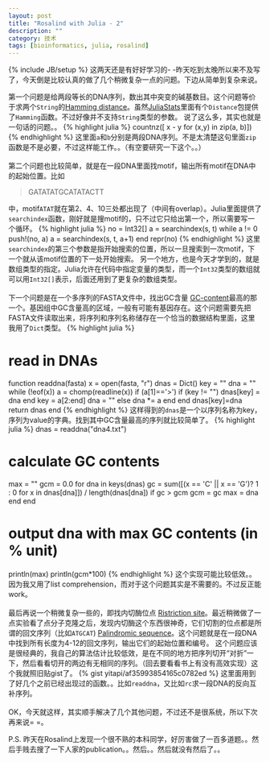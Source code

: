 ```yaml
---
layout: post
title: "Rosalind with Julia - 2"
description: ""
category: 技术
tags: [bioinformatics, julia, rosalind]
---
```

{% include JB/setup %}
这两天还是有好好学习的- -昨天吃到太晚所以来不及写了，今天倒是比较认真的做了几个稍微复杂一点的问题。下边从简单到复杂来说。

第一个问题是给两段等长的DNA序列，数出其中突变的碱基数目。这个问题等价于求两个`String`的[Hamming distance](http://en.wikipedia.org/wiki/Hamming_distance)。虽然[JuliaStats](https://github.com/JuliaStats)里面有个`Distance`包提供了`Hamming`函数。不过好像并不支持`String`类型的参数。
说了这么多，其实也就是一句话的问题。。
{% highlight julia %}
countnz([ x - y for (x,y) in zip(a, b)])
{% endhighlight %}
这里面`a`和`b`分别是两段DNA序列。不是太清楚这句里面`zip`函数是不是必要，不过这样能工作。。（有空要研究一下这个。。）
<br><br>
第二个问题也比较简单，就是在一段DNA里面找motif，输出所有motif在DNA中的起始位置。比如

> GATATATGCATATACTT

中，motif`ATAT`就在第2、4、10三处都出现了（中间有overlap）。Julia里面提供了`searchindex`函数，刚好就是搜motif的，只不过它只给出第一个，所以需要写一个循环。
{% highlight julia %}
no = Int32[]
a = searchindex(s, t)
while a != 0
  push!(no, a)
  a = searchindex(s, t, a+1)
end
repr(no)
{% endhighlight %}
这里`searchindex`的第三个参数是指开始搜索的位置，所以一旦搜索到一次motif，下一个就从该motif位置的下一处开始搜索。
另一个地方，也是今天才学到的，就是数组类型的指定。Julia允许在代码中指定变量的类型，而一个`Int32`类型的数组就可以用`Int32[]`表示，后面还用到了更复杂的数组类型。
<br><br>
下一个问题是在一个多序列的FASTA文件中，找出GC含量 [GC-content](http://en.wikipedia.org/wiki/GC-content)最高的那一个。基因组中GC含量高的区域，一般有可能有基因存在。这个问题需要先把FASTA文件读取出来，将序列和序列名称储存在一个恰当的数据结构里面，这里我用了`Dict`类型。
{% highlight julia %}
# read in DNAs
function readdna(fasta)
  x = open(fasta, "r")
  dnas = Dict()
  key = ""
  dna = ""
  while (!eof(x))
    a = chomp(readline(x))
    if (a[1]=='>')
      if (key != "")
        dnas[key] = dna
      end
      key = a[2:end]
      dna = ""
    else
      dna *= a
    end
  end
  dnas[key]=dna
  return dnas
end
{% endhighlight %}
这样得到的`dnas`是一个以序列名称为key，序列为value的字典。找到其中GC含量最高的序列就比较简单了。
{% highlight julia %}
dnas = readdna("dna4.txt")
# calculate GC contents
max = ""
gcm = 0.0
for dna in keys(dnas)
  gc = sum([(x == 'C' || x == 'G')? 1 : 0 for x in dnas[dna]]) / length(dnas[dna])
  if gc > gcm
    gcm = gc
    max = dna
  end
end

# output dna with max GC contents (in % unit)
println(max)
println(gcm*100)
{% endhighlight %}
这个实现可能比较低效。。因为我又用了list comprehension，而对于这个问题其实是不需要的。不过反正能work。
<br><br>
最后再说一个稍微复杂一些的，即找内切酶位点 [Ristriction site](http://en.wikipedia.org/wiki/Restriction_site)。最近稍微做了一点实验看了点分子克隆之后，发现内切酶这个东西很神奇，它们切割的位点都是所谓的回文序列（比如`ATGCAT`) [Palindromic sequence](http://en.wikipedia.org/wiki/Palindromic_sequence)。这个问题就是在一段DNA中找到所有长度为4-12的回文序列，输出它们的起始位置和编号。
这个问题应该是很经典的，我自己的算法估计比较低效，是在不同的地方把序列切开“对折”一下，然后看看切开的两边有无相同的序列。（回去要看看书上有没有高效实现）这个我就照旧贴gist了。
{% gist yitapi/af35993854165c0782ed %}
这里面用到了好几个之前已经出现过的函数。。比如`readdna`，又比如`rc`求一段DNA的反向互补序列。
<br><br>
OK，今天就这样，其实顺手解决了几个其他问题，不过还不是很系统，所以下次再来说= =。

P.S. 昨天在Rosalind上发现一个很不熟的本科同学，好厉害做了一百多道题。。然后手贱去搜了一下人家的publication。。然后。。然后就没有然后了。。
